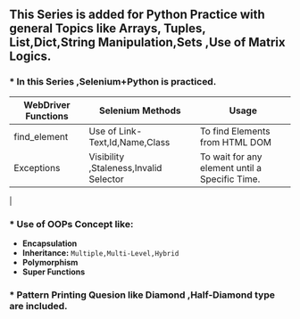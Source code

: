 ## This Series is added for Python Practice with general Topics like Arrays, Tuples, List,Dict,String Manipulation,Sets ,Use of Matrix Logics.

### * In this Series ,Selenium+Python is practiced.
 | **WebDriver Functions**  | **Selenium Methods** | **Usage**
 |--------------------|----------------|---------------|
 | find_element | Use of Link-Text,Id,Name,Class | To find Elements from HTML DOM 
 | Exceptions | Visibility ,Staleness,Invalid Selector | To wait for any element until a Specific Time.
 | 

### * Use of OOPs Concept like:
* **Encapsulation**
* **Inheritance:** `Multiple,Multi-Level,Hybrid`
* **Polymorphism**
* **Super Functions**
 
### * Pattern Printing Quesion like Diamond ,Half-Diamond type are included.